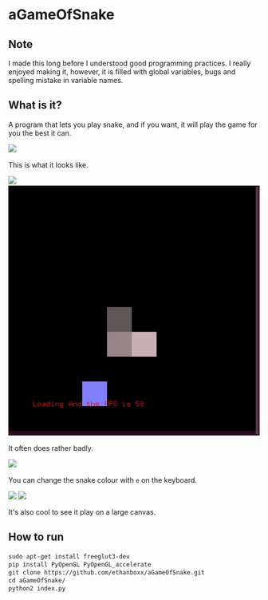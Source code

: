 # aGameOfSnake

## Note

I made this long before I understood good programming practices. I really enjoyed making it, however, it is filled with global variables, bugs and spelling mistake in variable names.

## What is it?

A program that lets you play snake, and if you want, it will play the game for you the best it can.

![](example_images/simple.gif)

This is what it looks like.

![](example_images/simple_fail.gif)
![](example_images/simple_fail2.gif)

It often does rather badly.

![](example_images/colours.gif)

You can change the snake colour with `e` on the keyboard.

![](example_images/large.gif)
![](example_images/large_epic.gif)

It's also cool to see it play on a large canvas.

## How to run

```
sudo apt-get install freeglut3-dev
pip install PyOpenGL PyOpenGL_accelerate
git clone https://github.com/ethanboxx/aGameOfSnake.git
cd aGameOfSnake/
python2 index.py
```
